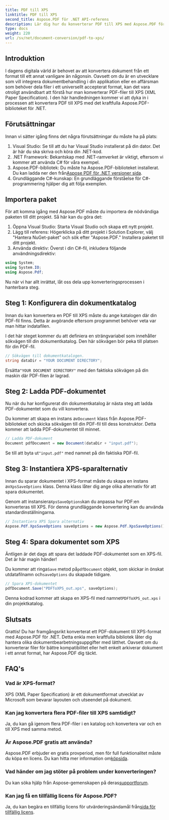 ```yaml
---
title: PDF till XPS
linktitle: PDF till XPS
second_title: Aspose.PDF för .NET API-referens
description: Lär dig hur du konverterar PDF till XPS med Aspose.PDF för .NET med denna steg-för-steg-guide. Perfekt för utvecklare och dokumenthanteringsentusiaster.
type: docs
weight: 220
url: /sv/net/document-conversion/pdf-to-xps/
---
```

## Introduktion

I dagens digitala värld är behovet av att konvertera dokument från ett format till ett annat vanligare än någonsin. Oavsett om du är en utvecklare som vill integrera dokumentbehandling i din applikation eller en affärsman som behöver dela filer i ett universellt accepterat format, kan det vara otroligt användbart att förstå hur man konverterar PDF-filer till XPS (XML Paper Specification). I den här handledningen kommer vi att dyka in i processen att konvertera PDF till XPS med det kraftfulla Aspose.PDF-biblioteket för .NET.

## Förutsättningar

Innan vi sätter igång finns det några förutsättningar du måste ha på plats:

1. Visual Studio: Se till att du har Visual Studio installerat på din dator. Det är här du ska skriva och köra din .NET-kod.
2. .NET Framework: Bekantskap med .NET-ramverket är viktigt, eftersom vi kommer att använda C# för våra exempel.
3.  Aspose.PDF-bibliotek: Du måste ha Aspose.PDF-biblioteket installerat. Du kan ladda ner den från[Aspose PDF för .NET versioner sida](https://releases.aspose.com/pdf/net/).
4. Grundläggande C#-kunskap: En grundläggande förståelse för C#-programmering hjälper dig att följa exemplen.

## Importera paket

För att komma igång med Aspose.PDF måste du importera de nödvändiga paketen till ditt projekt. Så här kan du göra det:

1. Öppna Visual Studio: Starta Visual Studio och skapa ett nytt projekt.
2. Lägg till referens: Högerklicka på ditt projekt i Solution Explorer, välj "Hantera NuGet-paket" och sök efter "Aspose.PDF." Installera paketet till ditt projekt.
3. Använda direktiv: Överst i din C#-fil, inkludera följande användningsdirektiv:

```csharp
using System;
using System.IO;
using Aspose.Pdf;
```

Nu när vi har allt inrättat, låt oss dela upp konverteringsprocessen i hanterbara steg.

## Steg 1: Konfigurera din dokumentkatalog

Innan du kan konvertera en PDF till XPS måste du ange katalogen där din PDF-fil finns. Detta är avgörande eftersom programmet behöver veta var man hittar indatafilen.

I det här steget kommer du att definiera en strängvariabel som innehåller sökvägen till din dokumentkatalog. Den här sökvägen bör peka till platsen för din PDF-fil.

```csharp
// Sökvägen till dokumentkatalogen.
string dataDir = "YOUR DOCUMENT DIRECTORY";
```

 Ersätta`"YOUR DOCUMENT DIRECTORY"` med den faktiska sökvägen på din maskin där PDF-filen är lagrad.

## Steg 2: Ladda PDF-dokumentet

Nu när du har konfigurerat din dokumentkatalog är nästa steg att ladda PDF-dokumentet som du vill konvertera.

 Du kommer att skapa en instans av`Document` klass från Aspose.PDF-biblioteket och skicka sökvägen till din PDF-fil till dess konstruktor. Detta kommer att ladda PDF-dokumentet till minnet.

```csharp
// Ladda PDF-dokument
Document pdfDocument = new Document(dataDir + "input.pdf");
```

 Se till att byta ut`"input.pdf"` med namnet på din faktiska PDF-fil.

## Steg 3: Instantiera XPS-sparalternativ

 Innan du sparar dokumentet i XPS-format måste du skapa en instans av`XpsSaveOptions` klass. Denna klass låter dig ange olika alternativ för att spara dokumentet.

 Genom att instansiera`XpsSaveOptions`kan du anpassa hur PDF:en konverteras till XPS. För denna grundläggande konvertering kan du använda standardinställningarna.

```csharp
// Instantiera XPS Spara alternativ
Aspose.Pdf.XpsSaveOptions saveOptions = new Aspose.Pdf.XpsSaveOptions();
```

## Steg 4: Spara dokumentet som XPS

Äntligen är det dags att spara det laddade PDF-dokumentet som en XPS-fil. Det är här magin händer!

 Du kommer att ringa`Save` metod på`pdfDocument` objekt, som skickar in önskat utdatafilnamn och`saveOptions` du skapade tidigare.

```csharp
// Spara XPS-dokumentet
pdfDocument.Save("PDFToXPS_out.xps", saveOptions);
```

 Denna kodrad kommer att skapa en XPS-fil med namnet`PDFToXPS_out.xps` i din projektkatalog.

## Slutsats

Grattis! Du har framgångsrikt konverterat ett PDF-dokument till XPS-format med Aspose.PDF för .NET. Detta enkla men kraftfulla bibliotek låter dig hantera olika dokumentbearbetningsuppgifter med lätthet. Oavsett om du konverterar filer för bättre kompatibilitet eller helt enkelt arkiverar dokument i ett annat format, har Aspose.PDF dig täckt.

## FAQ's

### Vad är XPS-format?
XPS (XML Paper Specification) är ett dokumentformat utvecklat av Microsoft som bevarar layouten och utseendet på dokument.

### Kan jag konvertera flera PDF-filer till XPS samtidigt?
Ja, du kan gå igenom flera PDF-filer i en katalog och konvertera var och en till XPS med samma metod.

### Är Aspose.PDF gratis att använda?
 Aspose.PDF erbjuder en gratis provperiod, men för full funktionalitet måste du köpa en licens. Du kan hitta mer information om[köpsida](https://purchase.aspose.com/buy).

### Vad händer om jag stöter på problem under konverteringen?
 Du kan söka hjälp från Aspose-gemenskapen på deras[supportforum](https://forum.aspose.com/c/pdf/10).

### Kan jag få en tillfällig licens för Aspose.PDF?
 Ja, du kan begära en tillfällig licens för utvärderingsändamål från[sida för tillfällig licens](https://purchase.aspose.com/temporary-license/).